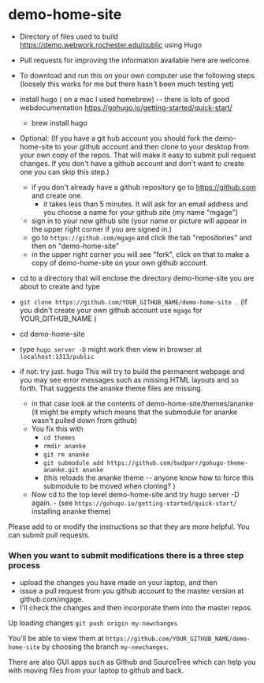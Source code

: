 # demo-home-site

- Directory of files used to build https://demo.webwork.rochester.edu/public using Hugo

- Pull requests for improving the information available here are welcome.

- To download and run this on your own computer use the following steps 
(loosely this works for me but there hasn't been much testing yet)

- install hugo ( on a mac I used homebrew) -- there is lots of good webdocumentation https://gohugo.io/getting-started/quick-start/
	- brew install hugo
- Optional: (If you have a git hub account you should fork the demo-home-site to your github account and then clone to your desktop from your own copy of the repos.  That will make it easy to submit pull request changes. If you don't have a github account and don't want to create one you can skip this step.)

	- if you don't already have a github repository go to https://github.com  and create one.
		- it takes less than 5 minutes.  It will ask for an email address and you choose a name for
		  your github site (my name "mgage")
	- sign in to your new github site (your name or picture will appear in the upper right corner if you are
		  signed in.)
	- go to `https://github.com/mgage` and click the tab "repositories" and then on "demo-home-site"
	- in the upper right corner you will see "fork", click on that to make a copy of demo-home-site on
		 your own github account. 
- cd to a directory that will enclose the directory demo-home-site you are about to create and type
- `git clone https://github.com/YOUR_GITHUB_NAME/demo-home-site .` 
                (if you didn't create your own github account use `mgage` for YOUR_GITHUB_NAME )
- cd demo-home-site 
- type `hugo server -D` might work 
	then view in browser at `localhost:1313/public`
- if not: try just.  hugo     This will try to build the permanent webpage and you may see error messages such as missing HTML layouts and so forth. That suggests the ananke theme files are missing. 
	- in that case look at the contents of demo-home-site/themes/ananke (it might be empty which means that the submodule for ananke wasn't pulled down from github)
	- You fix this with
		- `cd themes`
		- `rmdir ananke`
		- `git rm ananke` 
		- `git submodule add https://github.com/budparr/gohugo-theme-ananke.git ananke`
		- (this reloads the ananke theme  -- anyone know how to force this submodule to be moved when cloning? )
	- Now cd to the top level demo-home-site and try hugo server -D again.
			- (see `https://gohugo.io/getting-started/quick-start/` installing ananke theme)

Please add to or modify the instructions so that they are more helpful. You can submit pull requests.

### When you want to submit modifications there is a three step process 

- upload the changes you
have made on your laptop, and then 
- issue a pull request from you github account to the master 
version at github.com/mgage.  
- I'll check the changes and then incorporate them into the master repos.

Up loading changes 
`git push origin my-newchanges`

You'll be able to view them at `https://github.com/YOUR_GITHUB_NAME/demo-home-site`  by choosing the 
branch `my-newchanges`.

There are also GUI apps such as Github  and SourceTree which can help you with moving files
from your laptop to github and back. 
